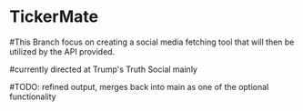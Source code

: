 # TickerMate

#This Branch focus on creating a social media fetching tool that will then be utilized by the API provided.

#currently directed at Trump's Truth Social mainly

#TODO: refined output, merges back into main as one of the optional functionality
